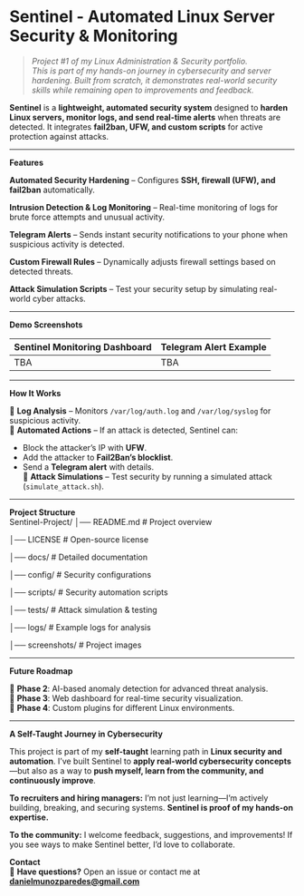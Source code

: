 # **Sentinel - Automated Linux Server Security & Monitoring**  

> *Project #1 of my Linux Administration & Security portfolio.*  
> *This is part of my hands-on journey in cybersecurity and server hardening. Built from scratch, it demonstrates real-world security skills while remaining open to improvements and feedback.*  

**Sentinel** is a **lightweight, automated security system** designed to **harden Linux servers, monitor logs, and send real-time alerts** when threats are detected. It integrates **fail2ban, UFW, and custom scripts** for active protection against attacks.  

---

**Features**  

**Automated Security Hardening** – Configures **SSH, firewall (UFW), and fail2ban** automatically.  

**Intrusion Detection & Log Monitoring** – Real-time monitoring of logs for brute force attempts and unusual activity. 

**Telegram Alerts** – Sends instant security notifications to your phone when suspicious activity is detected.  

**Custom Firewall Rules** – Dynamically adjusts firewall settings based on detected threats.  

**Attack Simulation Scripts** – Test your security setup by simulating real-world cyber attacks.  

---

**Demo Screenshots**  

| **Sentinel Monitoring Dashboard** | **Telegram Alert Example** |
|----------------------------------|---------------------------|
| TBA | TBA |

---

**How It Works**  

🔹 **Log Analysis** – Monitors `/var/log/auth.log` and `/var/log/syslog` for suspicious activity.  
🔹 **Automated Actions** – If an attack is detected, Sentinel can:  
   - Block the attacker’s IP with **UFW**.  
   - Add the attacker to **Fail2Ban’s blocklist**.  
   - Send a **Telegram alert** with details.  
🔹 **Attack Simulations** – Test security by running a simulated attack (`simulate_attack.sh`).  

---

**Project Structure**  
Sentinel-Project/ 
│── README.md # Project overview 

│── LICENSE # Open-source license 

│── docs/ # Detailed documentation

│── config/ # Security configurations 

│── scripts/ # Security automation scripts 

│── tests/ # Attack simulation & testing 

│── logs/ # Example logs for analysis 

│── screenshots/ # Project images


---

**Future Roadmap**  

🚧 **Phase 2**: AI-based anomaly detection for advanced threat analysis.  
🚧 **Phase 3**: Web dashboard for real-time security visualization.  
🚧 **Phase 4**: Custom plugins for different Linux environments.  

---

**A Self-Taught Journey in Cybersecurity**  

This project is part of my **self-taught** learning path in **Linux security and automation**. I’ve built Sentinel to **apply real-world cybersecurity concepts**—but also as a way to **push myself, learn from the community, and continuously improve**.  

**To recruiters and hiring managers:** I’m not just learning—I’m actively building, breaking, and securing systems. **Sentinel is proof of my hands-on expertise.**  

**To the community:** I welcome feedback, suggestions, and improvements! If you see ways to make Sentinel better, I’d love to collaborate.  




 **Contact**  
📧 **Have questions?** Open an issue or contact me at **danielmunozparedes@gmail.com**  


